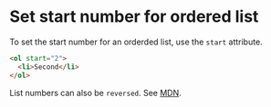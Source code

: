 # Set start number for ordered list

To set the start number for an orderded list, use the `start` attribute.

```HTML
<ol start="2">
  <li>Second</li>
</ol>
```

List numbers can also be `reversed`. See [MDN](https://developer.mozilla.org/en-US/docs/Web/HTML/Element/ol).